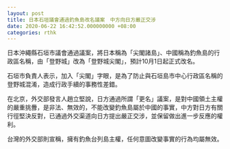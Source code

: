 ```yaml
---
layout: post
title: 日本石垣議會通過釣魚島改名議案　中方向日方嚴正交涉
date: 2020-06-22 16:42:52.000000000 +08:00
categories: rthk
---
```


日本沖繩縣石垣市議會通過議案，將日本稱為「尖閣諸島」、中國稱為釣魚島的行政區名稱，由「登野城」改為「登野城尖閣」，預計10月1日起正式改名。

石垣市負責人表示，加入「尖閣」字眼，是為了防止與石垣島市中心行政區名稱的登野城混淆，造成行政手續的事務性差錯。

在北京，外交部發言人趙立堅說，日方通過所謂「更名」議案，是對中國領土主權的嚴重挑釁，是非法、無效的，不能改變釣魚島屬於中國的事實，中方對日方有關行徑堅決反對，已通過外交渠道向日方提出嚴正交涉，並保留做出進一步反應的權利。

台灣的外交部則宣稱，擁有釣魚台列島主權，任何意圖改變事實的行為均屬無效。
